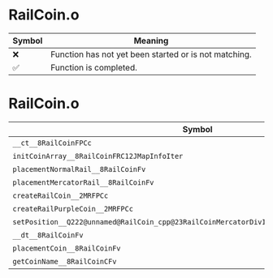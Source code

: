 # RailCoin.o
| Symbol | Meaning 
| ------------- | ------------- 
| :x: | Function has not yet been started or is not matching. 
| :white_check_mark: | Function is completed. 


# RailCoin.o
| Symbol | Decompiled? |
| ------------- | ------------- |
| `__ct__8RailCoinFPCc` | :x: |
| `initCoinArray__8RailCoinFRC12JMapInfoIter` | :x: |
| `placementNormalRail__8RailCoinFv` | :x: |
| `placementMercatorRail__8RailCoinFv` | :x: |
| `createRailCoin__2MRFPCc` | :x: |
| `createRailPurpleCoin__2MRFPCc` | :x: |
| `setPosition__Q222@unnamed@RailCoin_cpp@23RailCoinMercatorDivInfoFlRCQ29JGeometry8TVec3<f>` | :x: |
| `__dt__8RailCoinFv` | :x: |
| `placementCoin__8RailCoinFv` | :x: |
| `getCoinName__8RailCoinCFv` | :x: |
